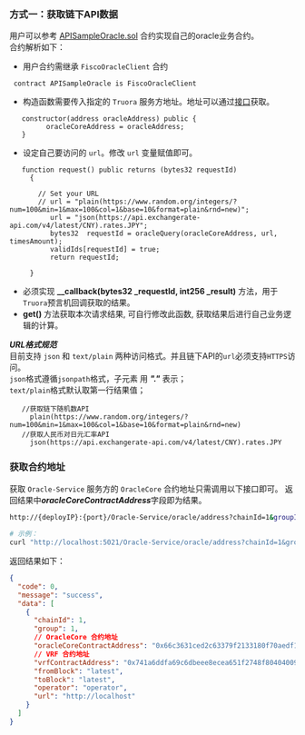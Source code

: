  ### 方式一：获取链下API数据
  用户可以参考 [APISampleOracle.sol](../contracts/0.4/sol-0.4/oracle/APISampleOracle.sol) 合约实现自己的oracle业务合约。  
  合约解析如下：         
  - 用户合约需继承 `FiscoOracleClient` 合约
   ```
    contract APISampleOracle is FiscoOracleClient
   ``` 
  - 构造函数需要传入指定的 `Truora` 服务方地址。地址可以通过[接口](./develop-bsn.md/#api_get)获取。
   ```
      constructor(address oracleAddress) public {  
            oracleCoreAddress = oracleAddress;      
      }  
   ```       
  - 设定自己要访问的 `url`。修改 `url` 变量赋值即可。  
  
   ```
      function request() public returns (bytes32 requestId)
        {
    
          // Set your URL
          // url = "plain(https://www.random.org/integers/?num=100&min=1&max=100&col=1&base=10&format=plain&rnd=new)";
             url = "json(https://api.exchangerate-api.com/v4/latest/CNY).rates.JPY";
             bytes32  requestId = oracleQuery(oracleCoreAddress, url, timesAmount);
             validIds[requestId] = true;
             return requestId;
              
        }
   ```
  - 必须实现 **__callback(bytes32 _requestId, int256 _result)** 方法，用于`Truora`预言机回调获取的结果。
  - **get()** 方法获取本次请求结果, 可自行修改此函数, 获取结果后进行自己业务逻辑的计算。  
  
     
   ***URL格式规范***  
   目前支持 `json` 和 `text/plain` 两种访问格式。并且链下API的`url`必须支持`HTTPS`访问。  
   `json`格式遵循`jsonpath`格式，子元素 用 ***"."*** 表示；       
   `text/plain`格式默认取第一行结果值；
  ``` 
     //获取链下随机数API
       plain(https://www.random.org/integers/?num=100&min=1&max=100&col=1&base=10&format=plain&rnd=new)
     //获取人民币对日元汇率API 
       json(https://api.exchangerate-api.com/v4/latest/CNY).rates.JPY
  ``` 
    
   


<span id="api_get" />

### 获取合约地址
 
  获取 `Oracle-Service` 服务方的 `OracleCore` 合约地址只需调用以下接口即可。
  返回结果中***oracleCoreContractAddress***字段即为结果。
```Bash
http://{deployIP}:{port}/Oracle-Service/oracle/address?chainId=1&groupId=1
    
# 示例：
curl "http://localhost:5021/Oracle-Service/oracle/address?chainId=1&groupId=1"
```

返回结果如下：

```json
{
  "code": 0,
  "message": "success",
  "data": [
    {
      "chainId": 1,
      "group": 1,
      // OracleCore 合约地址
      "oracleCoreContractAddress": "0x66c3631ced2c63379f2133180f70aedf1d728869",
      // VRF 合约地址
      "vrfContractAddress": "0x741a6ddfa69c6dbeee8ecea651f2748f80404009",
      "fromBlock": "latest",
      "toBlock": "latest",
      "operator": "operator",
      "url": "http://localhost"
    }
  ]
}